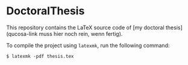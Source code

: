 # DoctoralThesis

This repository contains the LaTeX source code of
[my doctoral thesis](qucosa-link muss hier noch rein, wenn fertig).

To compile the project using `latexmk`, run the following command:
```
$ latexmk -pdf thesis.tex
```
